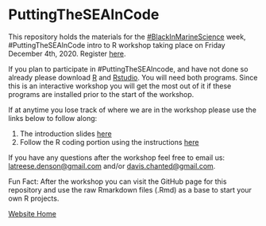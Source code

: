 # PuttingTheSEAInCode 
This repository holds the materials for the [#BlackInMarineScience](https://blackinmarsci.github.io/index.html#) week, #PuttingTheSEAInCode intro to R workshop taking place on Friday December 4th, 2020. Register [here](https://tnc.zoom.us/meeting/register/tJMqcuysrjMqHNbmUWs5fxKNCbQdR5KzJAMy).

If you plan to participate in #PuttingTheSEAIncode, and have not done so already please download [R](https://cran.r-project.org/mirrors.html) and [Rstudio](https://www.rstudio.com/products/rstudio/). You will need both programs. Since this is an interactive workshop you will get the most out of it if these programs are installed prior to the start of the workshop.

If at anytime you lose track of where we are in the workshop please use the links below to follow along:
1) The introduction slides [here](WeCanCode_presentation_copy_copy.html)
2) Follow the R coding portion using the instructions [here](SEAInCodeRIntro2.html)

If you have any questions after the workshop feel free to email us: latreese.denson@gmail.com and/or davis.chanted@gmail.com. 

Fun Fact: After the workshop you can visit the GitHub page for this repository and use the raw Rmarkdown files (.Rmd) as a base to start your own R projects.

[Website Home](https://latreesedenson.github.io/PuttingTheSEAInCode)


